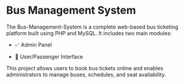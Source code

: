 # Bus Management System

The Bus-Management-System is a complete web-based bus ticketing platform built using PHP and MySQL. It includes two main modules:

- ✅ Admin Panel 

- 👤 User/Passenger Interface 

This project allows users to book bus tickets online and enables administrators to manage buses, schedules, and seat availability.
